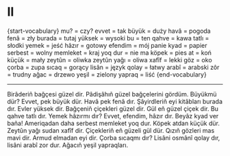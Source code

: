 # II

{start-vocabulary}
mu? = czy?
evvet = tak
büyük = duży
havâ = pogoda
fenâ = zły
burada = tutaj
yüksek = wysoki
bu = ten
qahve = kawa
tatlı = słodki
yemek = jeść
hâzır = gotowy
efendim = mój panie
kyad = papier
serbest = wolny
memleket = kraj
yoq dur = nie ma
köpek = pies
at = koń
küçük = mały
zeytûn = oliwka
zeytûn yağı = oliwa
xafîf = lekki
göz = oko
çorba = zupa
sıcaq = gorący
lisân = język
qolay = łatwy
arabî = arabski
zôr = trudny
ağac = drzewo
yeşil = zielony
yapraq = liść
{end-vocabulary}

---

Birâderiñ bağçesi güzel dir.
Pâdişâhıñ güzel bağçelerini gördüm.
Büyükmü dür?
Evvet, pek büyük dür.
Havâ pek fenâ dır.
Şâyirdleriñ eyi kitâbları burada dır.
Evler yüksek dir.
Bağçeniñ çiçekleri güzel dir.
Gül eñ güzel çiçek dir.
Bu qahve tatlı dır.
Yemek hâzırmı dır?
Evvet, efendim, hâzır dır.
Beyâz kyad ver baña!
Ameriqadan daha serbest memleket yoq dur.
Köpek atdan küçük dür.
Zeytûn yağı sudan xafîf dir.
Çiçekleriñ eñ güzeli gül dür.
Qızıñ gözleri mas mavi dir.
Armud elmadan eyi dir.
Çorba sıcaqmı dır?
Lisâni osmânî qolay dır, lisâni arabî zor dur.
Ağacıñ yeşil yapraqları.
